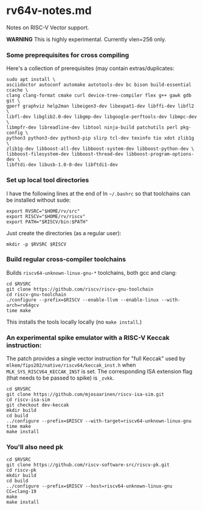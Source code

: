 [//]: # (SPDX-License-Identifier: CC-BY-4.0)

#	rv64v-notes.md

Notes on RISC-V Vector support.

**WARNING** This is highly experimental. Currently vlen=256 only.

###	Some preprequisites for cross compiling

Here's a collection of prerequisites (may contain extras/duplicates:
```
sudo apt install \
asciidoctor autoconf automake autotools-dev bc bison build-essential ccache \
clang clang-format cmake curl device-tree-compiler flex g++ gawk gdb git \
gperf graphviz help2man libeigen3-dev libexpat1-dev libffi-dev libfl2 \
libfl-dev libglib2.0-dev libgmp-dev libgoogle-perftools-dev libmpc-dev \
libmpfr-dev libreadline-dev libtool ninja-build patchutils perl pkg-config \
python3 python3-dev python3-pip slirp tcl-dev texinfo tio xdot zlib1g \
zlib1g-dev libboost-all-dev libboost-system-dev libboost-python-dev \
libboost-filesystem-dev libboost-thread-dev libboost-program-options-dev \
libftdi-dev libusb-1.0-0-dev libftdi1-dev
```

###	Set up local tool directories

I have the following lines at the end of In `~/.bashrc` so that toolchains
can be installed without sude:
```
export RVSRC="$HOME/rv/src"
export RISCV="$HOME/rv/riscv"
export PATH="$RISCV/bin:$PATH"
```

Just create the directories (as a regular user):
```
mkdir -p $RVSRC $RISCV
```

###	Build regular cross-compiler toolchains

Builds `riscv64-unknown-linux-gnu-*` toolchains, both gcc and clang:
```
cd $RVSRC
git clone https://github.com/riscv/riscv-gnu-toolchain
cd riscv-gnu-toolchain
./configure --prefix=$RISCV --enable-llvm --enable-linux --with-arch=rv64gcv
time make
```
This installs the tools locally locally (no `make install`.)


###	An experimental spike emulator with a RISC-V Keccak instruction:

The patch provides a single vector instruction for "full Keccak" used by
`mlkem/fips202/native/riscv64/keccak_inst.h` when
`MLK_SYS_RISCV64_KECCAK_INST` is set.
The corresponding ISA extension flag (that needs to be passed to spike)
is  `_zvkk`.

```
cd $RVSRC
git clone https://github.com/mjosaarinen/riscv-isa-sim.git
cd riscv-isa-sim
git checkout dev-keccak
mkdir build
cd build
../configure --prefix=$RISCV --with-target=riscv64-unknown-linux-gnu
time make
make install
```

### You'll also need pk
```
cd $RVSRC
git clone https://github.com/riscv-software-src/riscv-pk.git
cd riscv-pk
mkdir build
cd build
../configure --prefix=$RISCV --host=riscv64-unknown-linux-gnu  CC=clang-19
make
make install
```

